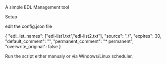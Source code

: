 A simple EDL Management tool

Setup

edit the config.json file

{
    "edl_list_names": ["edl-list1.txt","edl-list2.txt"],
    "source": "./",
    "expires": 30,
    "default_comment": "",
    "permanent_comment": "* permanent",
    "overwrite_original": false
}

Run the script either manualy or via Windows/Linux scheduler.

